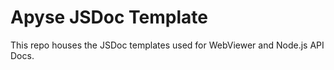 # Apyse JSDoc Template

This repo houses the JSDoc templates used for WebViewer and Node.js API Docs.
